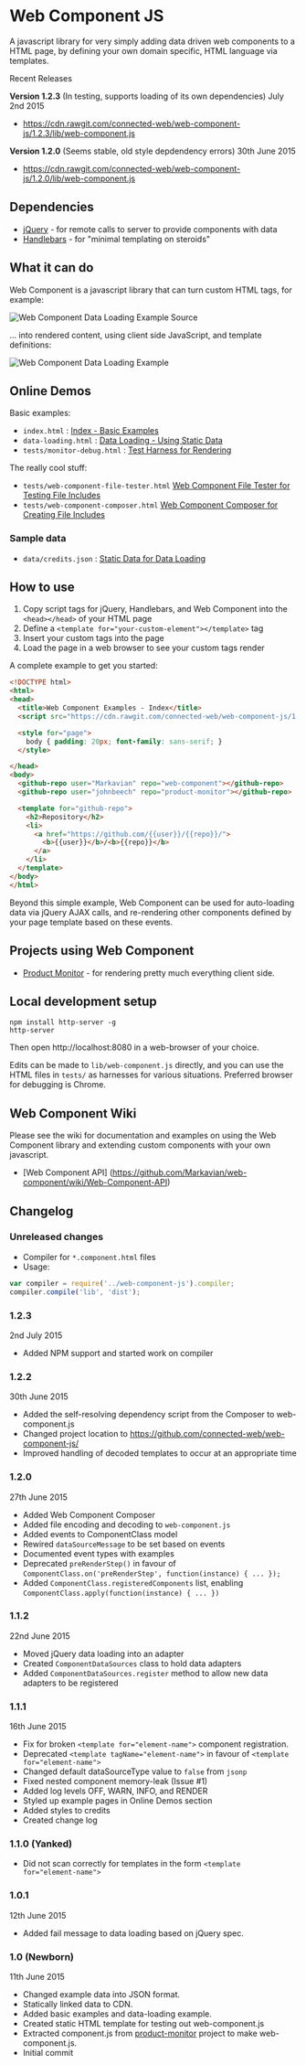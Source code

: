 Web Component JS
================
A javascript library for very simply adding data driven web components to a HTML page, by defining your own domain specific, HTML language via templates.

Recent Releases

**Version 1.2.3** (In testing, supports loading of its own dependencies)
July 2nd 2015
* https://cdn.rawgit.com/connected-web/web-component-js/1.2.3/lib/web-component.js

**Version 1.2.0** (Seems stable, old style depdendency errors)
30th June 2015
* https://cdn.rawgit.com/connected-web/web-component-js/1.2.0/lib/web-component.js

Dependencies
------------
- [jQuery](https://jquery.com/) - for remote calls to server to provide components with data
- [Handlebars](http://handlebarsjs.com/) - for "minimal templating on steroids"

What it can do
--------------
Web Component is a javascript library that can turn custom HTML tags, for example:

![Web Component Data Loading Example Source](images/data-loading-example-source.png)

... into rendered content, using client side JavaScript, and template definitions:

![Web Component Data Loading Example](images/data-loading-example.png)

Online Demos
------------
Basic examples:
* `index.html` : [Index - Basic Examples](https://cdn.rawgit.com/connected-web/web-component-js/1.2.3/tests/index.html)
* `data-loading.html` : [Data Loading - Using Static Data](https://cdn.rawgit.com/connected-web/web-component-js/1.2.3/tests/data-loading.html)
* `tests/monitor-debug.html` : [Test Harness for Rendering](https://cdn.rawgit.com/connected-web/web-component-js/1.2.3/tests/monitor-debug.html)

The really cool stuff:
* `tests/web-component-file-tester.html` [Web Component File Tester for Testing File Includes](https://cdn.rawgit.com/connected-web/web-component-js/1.2.3/tests/web-component-file-tester.html)
* `tests/web-component-composer.html` [Web Component Composer for Creating File Includes](https://cdn.rawgit.com/connected-web/web-component-js/1.2.3/tests/web-component-composer.html)

### Sample data
* `data/credits.json` : [Static Data for Data Loading](https://cdn.rawgit.com/connected-web/web-component-js/1.2.3/tests/data/credits.json)

How to use
----------
1. Copy script tags for jQuery, Handlebars, and Web Component into the `<head></head>` of your HTML page
2. Define a `<template for="your-custom-element"></template>` tag
3. Insert your custom tags into the page
4. Load the page in a web browser to see your custom tags render

A complete example to get you started:
```html
<!DOCTYPE html>
<html>
<head>
  <title>Web Component Examples - Index</title>
  <script src="https://cdn.rawgit.com/connected-web/web-component-js/1.2.3/lib/web-component.js"></script>

  <style for="page">
    body { padding: 20px; font-family: sans-serif; }
  </style>

</head>
<body>
  <github-repo user="Markavian" repo="web-component"></github-repo>
  <github-repo user="johnbeech" repo="product-monitor"></github-repo>

  <template for="github-repo">
    <h2>Repository</h2>
    <li>
      <a href="https://github.com/{{user}}/{{repo}}/">
        <b>{{user}}</b>/<b>{{repo}}</b>
      </a>
    </li>
  </template>
</body>
</html>
```

Beyond this simple example, Web Component can be used for auto-loading data via jQuery AJAX calls, and re-rendering other components defined by your page template based on these events.

Projects using Web Component
----------------------------
* [Product Monitor](https://github.com/johnbeech/product-monitor/) - for rendering pretty much everything client side.

Local development setup
-------------------
```
npm install http-server -g
http-server
```
Then open http://localhost:8080 in a web-browser of your choice.

Edits can be made to `lib/web-component.js` directly, and you can use the HTML files in `tests/` as harnesses for various situations. Preferred browser for debugging is Chrome.

Web Component Wiki
------------------

Please see the wiki for documentation and examples on using the Web Component library and extending custom components with your own javascript.
* [Web Component API] (https://github.com/Markavian/web-component/wiki/Web-Component-API)

Changelog
---------
### Unreleased changes
* Compiler for `*.component.html` files
* Usage:
```js
var compiler = require('../web-component-js').compiler;
compiler.compile('lib', 'dist');
```

### 1.2.3
2nd July 2015
* Added NPM support and started work on compiler

### 1.2.2 
30th June 2015
* Added the self-resolving dependency script from the Composer to web-component.js
* Changed project location to https://github.com/connected-web/web-component-js/
* Improved handling of decoded templates to occur at an appropriate time

### 1.2.0
27th June 2015
* Added Web Component Composer
* Added file encoding and decoding to `web-component.js`
* Added events to ComponentClass model
* Rewired `dataSourceMessage` to be set based on events
* Documented event types with examples
* Deprecated `preRenderStep()` in favour of `ComponentClass.on('preRenderStep', function(instance) { ... });`
* Added `ComponentClass.registeredComponents` list, enabling `ComponentClass.apply(function(instance) { ... })`

### 1.1.2
22nd June 2015
* Moved jQuery data loading into an adapter
* Created `ComponentDataSources` class to hold data adapters
* Added `ComponentDataSources.register` method to allow new data adapters to be registered

### 1.1.1
16th June 2015
* Fix for broken `<template for="element-name">` component registration.
* Deprecated `<template tagName="element-name">` in favour of `<template for="element-name">`
* Changed default dataSourceType value to `false` from `jsonp`
* Fixed nested component memory-leak (Issue #1)
* Added log levels OFF, WARN, INFO, and RENDER
* Styled up example pages in Online Demos section
* Added styles to credits
* Created change log

### 1.1.0 (Yanked)
* Did not scan correctly for templates in the form `<template for="element-name">`

### 1.0.1
12th June 2015
* Added fail message to data loading based on jQuery spec.

### 1.0 (Newborn)
11th June 2015
* Changed example data into JSON format.
* Statically linked data to CDN.
* Added basic examples and data-loading example.
* Created static HTML template for testing out web-component.js
* Extracted component.js from [product-monitor](https://github.com/connected-web/product-monitor) project to make web-component.js.
* Initial commit
